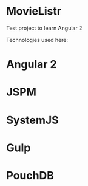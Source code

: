 # MovieListr

Test project to learn Angular 2

Technologies used here: 
 # Angular 2
 # JSPM
 # SystemJS
 # Gulp
 # PouchDB
